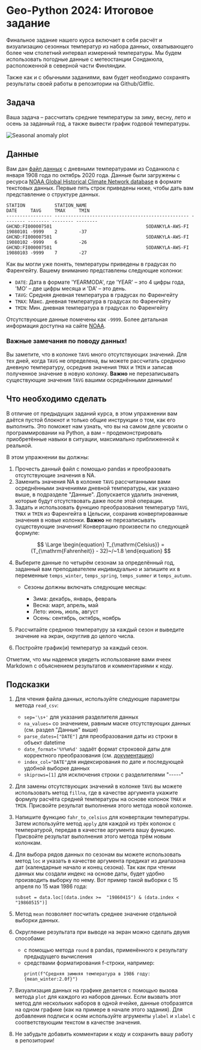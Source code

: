 # Geo-Python 2024: Итоговое задание

Финальное задание нашего курса включает в себя расчёт и визуализацию сезонных температур из набора данных, охватывающего более чем столетний интервал измерений температуры. Мы будем использовать погодные данные с метеостанции Сондакюла, расположенной в северной части Финляндии.

Также как и с обычными заданиями, вам будет необходимо сохранять результаты своей работы в репозитории на Github/Gitflic.

## Задача

Ваша задача – рассчитать средние температуры за зиму, весну, лето и осень за заданный год, а также вывести график годовой температуры.

![Seasonal anomaly plot](img/spbu2024.jpg)

## Данные

Вам дан [файл данных](data/2315676.txt) с дневными температурами из Соданкюла с января 1908 года по октябрь 2020 года. Данные были загружены с ресурса [NOAA Global Historical Climate Network database](https://www.ncdc.noaa.gov/cdo-web/datasets#GHCND) в формате текстовых данных. Первые пять строк приведены ниже, чтобы дать вам представление о структуре данных.


```
STATION           STATION_NAME                                       DATE     TAVG     TMAX     TMIN     
----------------- -------------------------------------------------- -------- -------- -------- -------- 
GHCND:FI000007501                                   SODANKYLA-AWS-FI 19080101 -9999    2        -37      
GHCND:FI000007501                                   SODANKYLA-AWS-FI 19080102 -9999    6        -26      
GHCND:FI000007501                                   SODANKYLA-AWS-FI 19080103 -9999    7        -27  
```

Как вы могли уже понять, температуры приведены в градусах по Фаренгейту. Вашему вниманию представлены следующие колонки:

- `DATE`: Дата в формате 'YEARMODA', где 'YEAR' – это 4 цифры года, 'MO' – две цифры месяца и 'DA' – это день.
- `TAVG`: Средняя дневная температура в градусах по Фаренгейту
- `TMAX`: Макс. дневная температура в градусах по Фаренгейту
- `TMIN`: Мин. дневная температура в градусах по Фаренгейту

Отсутствующие данные помечены как `-9999`. Более детальная информация доступна на сайте [NOAA](https://www.ncdc.noaa.gov/cdo-web/datasets#GHCND).

### Важные замечания по поводу данных!

Вы заметите, что в колонке `TAVG` много отсутствующих значений. Для тех дней, когда `TAVG` не определена, вы можете рассчитать среднюю дневную температуру, осреднив значения `TMAX` и `TMIN` и записав полученное значение в новую колонку. **Важно** не перезаписывать существующие значения `TAVG` вашими осреднёнными данными!

## Что необходимо сделать

В отличие от предыдущих заданий курса, в этом упражнении вам даётся пустой блокнот и только общие инструкции о том, как его выполнить. Это поможет нам узнать, что вы на самом деле усвоили о программировании на Python, а вам – продемонстрировать приобретённые навыки в ситуации, максимально приближенной к реальной.

В этом упражнении вы должны:

1. Прочесть данный файл с помощью pandas и преобразовать отсутствующие значения в NA.
2. Заменить значения NA в колонке `TAVG` рассчитанными вами осреднёнными значениями дневной температуры, как указано выше, в подразделе "Данные". Допускается удалить значения, которые будут отсутствовать даже после этой операции.
3. Задать и использовать функцию преобразования температур `TAVG`, `TMAX` и `TMIN` из Фаренгейта в Цельсии, сохранив конвертированные значения в новые колонки. **Важно** не перезаписывать существующие значения! Конвертацию произвести по следующей формуле:

$$
\Large
\begin{equation}
  T_{\mathrm{Celsius}} = (T_{\mathrm{Fahrenheit}} - 32)~/~1.8
\end{equation}
$$

4. Выберите данные по четырём сезонам за определённый год, заданный вам преподавателем индивидуально и запишите их в переменные `temps_winter`, `temps_spring`, `temps_summer` и `temps_autumn`.  

    - Сезоны должны включать следующие месяцы:

        - Зима: декабрь, январь, февраль
        - Весна: март, апрель, май
        - Лето: июнь, июль, август
        - Осень: сентябрь, октябрь, ноябрь

5. Рассчитайте среднюю температуру за каждый сезон и выведите значение на экран, округлив до целого числа.
6. Постройте график(и) температур за каждый сезон.

Отметим, что мы надеемся увидеть использование вами ячеек Markdown с объяснением результатов и комментариями к коду.

## Подсказки

1. Для чтения файла данных, используйте следующие параметры метода `read_csv`:
    - `sep='\s+'` для указания разделителя данных
    - `na_values=` со значением, равным маске отсутствующих данных (см. раздел "Данные" выше)
    - `parse_dates=["DATE"]` для преобразования даты из строки в объект datetime
    - `date_format='%Y%m%d'` задаёт формат строковой даты для корректного преобразования (см. [документацию](https://docs.python.org/3/library/datetime.html#strftime-and-strptime-behavior))
    - `index_col="DATE"`для индексирования по дате и последующей удобной выборке данных 
    - `skiprows=[1]` для исключения строки с разделителями "-----"

2. Для замены отсутствующих значений в колонке `TAVG` вы можете использовать метод `fillna`, где в качестве аргумента укажите формулу расчёта средней температуры на основе колонок `TMAX` и `TMIN`. Присвойте результат выполнения этого метода новой колонке.

3. Напишите функцию `fahr_to_celsius` для конвертации температуры. Затем используйте метод `apply` для каждой из трёх колонок с температурой, передав в качестве аргумента вашу функцию. Присвойте результат выполнения этого метода трём новым колонкам.

4. Для выбора рядов данных по сезонам вы можете использовать метод `loc` и указать в качестве аргумента предикат из диапазона дат (календарные начало и конец сезона). Так как при чтении данных мы создали индекс на основе даты, будет удобно производить выборку по нему. Вот пример такой выборки с 15 апреля по 15 мая 1986 года: 
    ```
    subset = data.loc[(data.index >=  "19860415") & (data.index < "19860515")] 
    ```
5. Метод `mean` позволяет посчитать среднее значение отдельной выборки данных.

6. Округление результата при выводе на экран можно сделать двумя способами: 
    - с помощью метода `round` в pandas, применённого к результату предыдущего вычисления
    - средствами форматирования f-строки, например:
        ```
        print(f"Средняя зимняя температура в 1986 году: {mean_winter:2.0f}")
        ```
7. Визуализация данных на графике делается с помощью вызова метода `plot` для каждого из наборов данных. Если вызвать этот метод для нескольких наборов в одной ячейке, данные отобразятся на одном графике (как на примере в начале этого задания). Для добавления подписи к осям используйте агрументы `ylabel` и `xlabel` с соответствующим текстом в качестве значения.

8. Не забудьте добавить комментарии к коду и сохранить вашу работу в репозитории!
